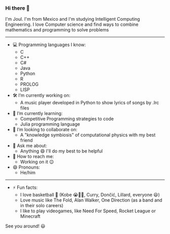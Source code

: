 ### Hi there 👋

I'm Joul. I'm from Mexico and I'm studying Intelligent Computing Engineering. I love Computer science and find ways to combine mathematics and programming to solve problems

---

- 💻 Programming languages I know:
  - C
  - C++
  - C#
  - Java
  - Python
  - R
  - PROLOG
  - LISP
- 🛠️ I’m currently working on:
  - A music player developed in Python to show lyrics of songs by .lrc files
- 📖 I’m currently learning:
  - Competitive Programming strategies to code
  - Julia programming language
- 👥 I’m looking to collaborate on:
  - A "knowledge symbiosis" of computational physics with my best friend
- 💬 Ask me about:
  - Anything 😄 I'll do my best to be helpful
- 📲 How to reach me:
  - Working on it 😉
- 😄 Pronouns:
  - He/him

---

- ⚡ Fun facts:
  - I love basketball 🏀 (Kobe 😭💛💜, Curry, Dončić, Lillard, everyone 😃)
  - Love music like The Fold, Alan Walker, One Direction (as a band and in their solo careers)
  - I like to play videogames, like Need For Speed, Rocket League or Minecraft

See you around! 😃
